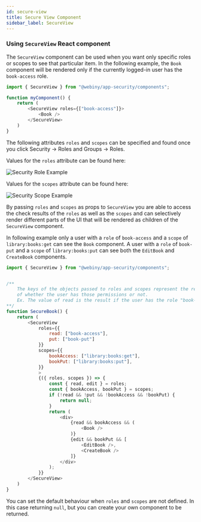 ```yaml
---
id: secure-view
title: Secure View Component
sidebar_label: SecureView
---
```


### Using `SecureView` React component
The `SecureView` component can be used when you want only specific roles or scopes to see that particular item.
In the following example, the `Book` component will be rendered only if the currently logged-in user has the `book-access` role.

```js
import { SecureView } from "@webiny/app-security/components";

function myComponent() {
    return (
        <SecureView roles={["book-access"]}>
            <Book />
        </SecureView>        
    )
}
```

The following attributes `roles` and `scopes` can be specified and found once you click Security -> Roles and Groups -> Roles.

Values for the `roles` attribute can be found here:

![Security Role Example](/img/webiny-apps/security/development/api/GraphQLHelpers/security-roles.png)

Values for the `scopes` attribute can be found here:

![Security Scope Example](/img/webiny-apps/security/development/api/GraphQLHelpers/security-scope.png)

By passing `roles` and `scopes` as props to `SecureView` you are able to access the check results of the `roles` as well as the `scopes` and can selectively render different parts of the UI that will be rendered as children of the `SecureView` component. 

In following example only a user with a `role` of `book-access` and a `scope` of `library:books:get` can see the `Book` component. A user with a `role` of `book-put` and a `scope` of `library:books:put` can see both the `EditBook` and `CreateBook` components.

```js
import { SecureView } from "@webiny/app-security/components";


/**
    The keys of the objects passed to roles and scopes represent the results
    of whether the user has those permissions or not.
    Ex. The value of read is the result if the user has the role "book-access".
**/
function SecureBook() {
    return (
        <SecureView
            roles={{
                read: ["book-access"],
                put: ["book-put"]
            }}
            scopes={{
                bookAccess: ["library:books:get"],
                bookPut: ["library:books:put"],
            }}
            >
            {({ roles, scopes }) => {
                const { read, edit } = roles;
                const { bookAccess, bookPut } = scopes;
                if (!read && !put && !bookAccess && !bookPut) {
                    return null;
                }
                return (
                    <div>
                        {read && bookAccess && (
                            <Book />
                        )}
                        {edit && bookPut && [
                            <EditBook />,
                            <CreateBook />
                        ]}
                    </div>
                );
            }}
        </SecureView>        
    )
}
```

You can set the default behaviour when `roles` and `scopes` are not defined. In this case returning `null`, but you can create your own component to be returned.